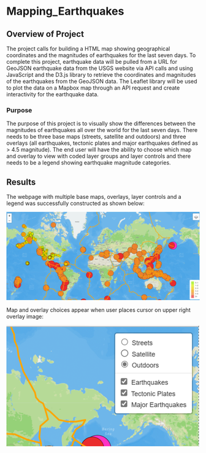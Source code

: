 # Mapping_Earthquakes

## Overview of Project
The project calls for building a HTML map showing geographical coordinates and the magnitudes of earthquakes for the last seven days.  To complete this project, earthquake data will be pulled from a URL for GeoJSON earthquake data from the USGS website via API calls and using JavaScript and the D3.js library to retrieve the coordinates and magnitudes of the earthquakes from the GeoJSON data. The Leaflet library will be used to plot the data on a Mapbox map through an API request and create interactivity for the earthquake data.

### Purpose
The purpose of this project is to visually show the differences between the magnitudes of earthquakes all over the world for the last seven days.  There needs to be three base maps (streets, satellite and outdoors) and three overlays (all earthquakes, tectonic plates and major earthquakes defined as > 4.5 magnitude).  The end user will have the ability to choose which map and overlay to view with coded layer groups and layer controls and there needs to be a legend showing earthquake magnitude categories. 

## Results
The webpage with multiple base maps, overlays, layer controls and a legend was successfully constructed as shown below:


![map_screenshot](https://raw.githubusercontent.com/JBro-Birds/Mapping_Earthquakes/master/support_images/map_screenshot.png)

Map and overlay choices appear when user places cursor on upper right overlay image:

![user_control_layers](https://raw.githubusercontent.com/JBro-Birds/Mapping_Earthquakes/master/support_images/user_control_layers.png)

